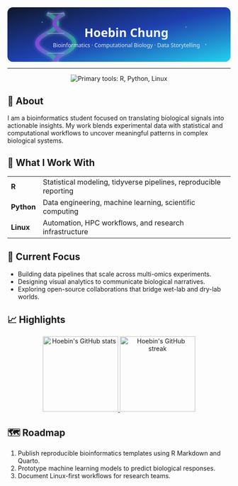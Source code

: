 <div align="center">
  <svg width="100%" height="220" viewBox="0 0 900 220" xmlns="http://www.w3.org/2000/svg" role="img" aria-label="Bioinformatics banner">
    <defs>
      <linearGradient id="bgGradient" x1="0%" y1="0%" x2="100%" y2="100%">
        <stop offset="0%" stop-color="#0f172a" />
        <stop offset="50%" stop-color="#1e40af" />
        <stop offset="100%" stop-color="#22d3ee" />
      </linearGradient>
      <linearGradient id="helixGradient" x1="0%" y1="0%" x2="100%" y2="0%">
        <stop offset="0%" stop-color="#a855f7" />
        <stop offset="100%" stop-color="#34d399" />
      </linearGradient>
      <filter id="glow" x="-20%" y="-20%" width="140%" height="140%">
        <feGaussianBlur stdDeviation="8" result="coloredBlur" />
        <feMerge>
          <feMergeNode in="coloredBlur" />
          <feMergeNode in="SourceGraphic" />
        </feMerge>
      </filter>
    </defs>
    <rect width="900" height="220" fill="url(#bgGradient)" rx="22" />
    <g opacity="0.6">
      <circle cx="140" cy="60" r="3" fill="#38bdf8" />
      <circle cx="220" cy="160" r="2.5" fill="#a855f7" />
      <circle cx="420" cy="120" r="2.5" fill="#facc15" />
      <circle cx="720" cy="80" r="3" fill="#34d399" />
      <circle cx="800" cy="150" r="2.5" fill="#e5e7eb" />
    </g>
    <g transform="translate(160,25)" filter="url(#glow)" opacity="0.7">
      <path d="M0 0 Q 80 40 0 80 Q -80 120 0 160 Q 80 200 0 240" stroke="url(#helixGradient)" stroke-width="16" fill="none" />
      <path d="M70 0 Q -10 40 70 80 Q 150 120 70 160 Q -10 200 70 240" stroke="url(#helixGradient)" stroke-width="16" fill="none" />
      <line x1="0" y1="0" x2="70" y2="0" stroke="#bae6fd" stroke-width="4" opacity="0.6" />
      <line x1="0" y1="80" x2="70" y2="80" stroke="#bae6fd" stroke-width="4" opacity="0.6" />
      <line x1="0" y1="160" x2="70" y2="160" stroke="#bae6fd" stroke-width="4" opacity="0.6" />
    </g>
    <text x="480" y="120" text-anchor="middle" font-size="48" fill="#f8fafc" font-family="'Segoe UI', Roboto, Helvetica, Arial, sans-serif" font-weight="700">Hoebin Chung</text>
    <text x="480" y="160" text-anchor="middle" font-size="22" fill="#e2e8f0" font-family="'Segoe UI', Roboto, Helvetica, Arial, sans-serif">Bioinformatics · Computational Biology · Data Storytelling</text>
  </svg>
</div>

---

<div align="center">
  <img src="https://skillicons.dev/icons?i=r,python,linux" alt="Primary tools: R, Python, Linux" />
</div>

<section>
  <h2>🌱 About</h2>
  <p>
    I am a bioinformatics student focused on translating biological signals into actionable insights.
    My work blends experimental data with statistical and computational workflows to uncover
    meaningful patterns in complex biological systems.
  </p>
</section>

<section>
  <h2>🧪 What I Work With</h2>
  <table>
    <tr>
      <td><strong>R</strong></td>
      <td>Statistical modeling, tidyverse pipelines, reproducible reporting</td>
    </tr>
    <tr>
      <td><strong>Python</strong></td>
      <td>Data engineering, machine learning, scientific computing</td>
    </tr>
    <tr>
      <td><strong>Linux</strong></td>
      <td>Automation, HPC workflows, and research infrastructure</td>
    </tr>
  </table>
</section>

<section>
  <h2>🔬 Current Focus</h2>
  <ul>
    <li>Building data pipelines that scale across multi-omics experiments.</li>
    <li>Designing visual analytics to communicate biological narratives.</li>
    <li>Exploring open-source collaborations that bridge wet-lab and dry-lab worlds.</li>
  </ul>
</section>

<section>
  <h2>📈 Highlights</h2>
  <div align="center">
    <a href="https://github-readme-stats.vercel.app/api?username=Hoebin-chung&hide_border=true&show_icons=true&theme=transparent">
      <img src="https://github-readme-stats.vercel.app/api?username=Hoebin-chung&hide_border=true&show_icons=true&theme=transparent" alt="Hoebin's GitHub stats" height="170" />
    </a>
    <a href="https://github-readme-streak-stats.herokuapp.com/?user=Hoebin-chung&hide_border=true&theme=transparent">
      <img src="https://github-readme-streak-stats.herokuapp.com/?user=Hoebin-chung&hide_border=true&theme=transparent" alt="Hoebin's GitHub streak" height="170" />
    </a>
  </div>
</section>

<section>
  <h2>🗺️ Roadmap</h2>
  <ol>
    <li>Publish reproducible bioinformatics templates using R Markdown and Quarto.</li>
    <li>Prototype machine learning models to predict biological responses.</li>
    <li>Document Linux-first workflows for research teams.</li>
  </ol>
</section>
